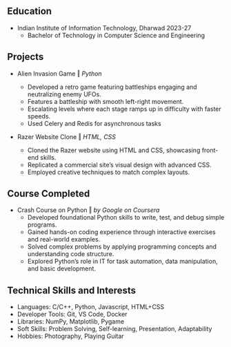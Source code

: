 <!-- <img src="https://github.com/Sarthak-G0yal/Sarthak-G0yal/raw/main/resource/profile_banner.png"> -->

## Education
- Indian Institute of Information Technology, Dharwad 2023-27 
    - Bachelor of Technology in Computer Science and Engineering

## Projects

- Alien Invasion Game &#8214; <i>Python</i> 
    - Developed a retro game featuring battleships engaging and neutralizing enemy UFOs.
    - Features a battleship with smooth left-right movement.
    - Escalating levels where each stage ramps up in difficulty with faster speeds.
    - Used Celery and Redis for asynchronous tasks

- Razer Website Clone &#8214; <i>HTML, CSS</i>
    - Cloned the Razer website using HTML and CSS, showcasing front-end skills.
    - Replicated a commercial site’s visual design with advanced CSS.
    - Employed creative techniques to match complex layouts.

## Course Completed
- Crash Course on Python &#8214; <i>by Google on Coursera</i>
    - Developed foundational Python skills to write, test, and debug simple programs.
    - Gained hands-on coding experience through interactive exercises and real-world examples.
    - Solved complex problems by applying programming concepts and understanding code structure.
    - Explored Python’s role in IT for task automation, data manipulation, and basic development.

## Technical Skills and Interests
- Languages: C/C++, Python, Javascript, HTML+CSS
- Developer Tools: Git, VS Code, Docker
- Libraries: NumPy, Matplotlib, Pygame
- Soft Skills: Problem Solving, Self-learning, Presentation, Adaptability
- Hobbies: Photography, Playing Guitar